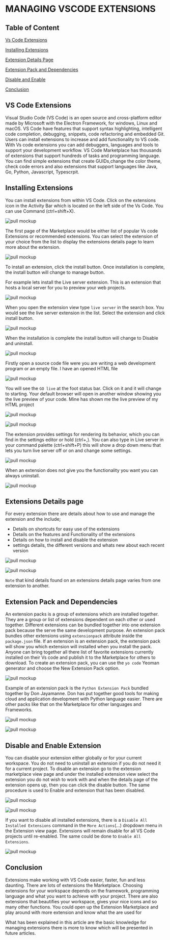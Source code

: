 # MANAGING VSCODE EXTENSIONS

## **Table of Content**
[Vs Code Extensions](#vs-code-extensions)

[Installing Extensions ](#installing-extensions)

[Extension Details Page](#extensions-details-page)


[Extension Pack and Dependencies](#extension-pack-and-dependencies)

[Disable and Enable](#disable-and-enable-extension)

[Conclusion](#conclusion)

## **VS Code Extensions**
Visual Studio Code (VS Code) is an open source and cross-platform editor made by Microsoft with the Electron Framework, for windows, Linux and macOS. VS Code have features that support syntax highlighting, intelligent code completion, debugging, snippets, code refactoring and embedded Git. Users can install extensions to increase and add functionality to VS code. With Vs code extensions you can add debuggers, languages and tools to support your development workflow. VS Code Marketplace has thousands of extensions that support hundreds of tasks and programming language. You can find simple extensions that create GUIDs,change the color theme, check code errors and also extensions that support languages like Java, Go, Python, Javascript, Typescrpit.

## **Installing Extensions**
You can install extensions from within VS Code. Click on the extensions icon in the Activity Bar which is located on the left side of the Vs Code. You can use Command (ctrl+shift+X).

![pull mockup](./extension%20images/Screenshot%20(3).png)

The first page of the Marketplace would be either list of popular Vs code Extensions or recommended  extensions. You can select the extension of your choice from the list to display the extensions details page to learn more about the extension.

![pull mockup](./extension%20images/Screenshot%20(5).png)

To install an extension, click the install button. Once installation is complete, the install button will change to manage button.

For example lets install the Live server extension.  This is an extension that hosts a local server for you to preview your web projects.

![pull mockup](./extension%20images/Screenshot%20(4).png)

When you open the extension view type `live server` in the search box. You would see the live server extension in the list. Select the extension and click install button. 

![pull mockup](./extension%20images/Screenshot%20(5).png)

When the installation is complete the install button will change to Disable and uninstall.

![pull mockup](./extension%20images/Screenshot%20(6).png)

Firstly open a source code file were you are writing a web development program or an empty file. I have an opened HTML file 

![pull mockup](./extension%20images/Screenshot%20(10).png)

You will see the `GO live` at the foot status bar. Click on it and it will change to starting. Your default browser will open in another window showing you the live preview of your code. Mine has shown me the live preview of my HTML project

![pull mockup](./extension%20images/Screenshot%20(13).png)

![pull mockup](./extension%20images/Screenshot%20(14).png)

The extension provides settings for rendering its behavior, which you can find in the settings editor or hold (ctrl+,). You can also type in Live server in your command palette (ctrl+shift+P) this will show a drop down menu that lets you turn live server off or on and change some settings.

![pull mockup](./extension%20images/Screenshot%20(8).png)

When an extension does not give you the functionality you want you can always uninstall.

![pull mockup](./extension%20images/Screenshot%20(6).png)

## **Extensions Details page**
For every extension there are details about how to use and manage the extension and the include;
- Details on shortcuts for easy use of the extensions
- Details on the features and Functionality of the extensions
- Details on how to install and disable the extension 
- settings details, the different versions and whats new about each recent version 

![pull mockup](./extension%20images/Screenshot%20(15).png)

![pull mockup](./extension%20images/Screenshot%20(16).png)

`Note` that kind details found on an extensions details page varies from one extension to another.

## **Extension Pack and Dependencies**
An extension packs is a group of extensions which are installed together. They are a group or list of extensions dependent on each other or used together. Different extensions can be bundled together into one extension pack because the serve the same development purpose. An extension pack bundles other extensions using `extensionpack` attribute inside the `package.json` file. If an extension is an extension pack, the extension pack will show you which extension will installed when you install the pack. Anyone can bring together all there list of favorite extensions currently installed on their Vs code and publish it to the Marketplace for others to download. To create an extension pack, you can use the `yo code` Yeoman generator and choose the New Extension Pack option.

![pull mockup](./extension%20images/Screenshot%20(22).png)

Example of an extension pack is the `Python Extension Pack` bundled together by Don Jayamanne. Don has put together good tools for making cloud and application development with Python language easier. There are other packs like that on the Marketplace for other languages and Frameworks.

![pull mockup](./extension%20images/Screenshot%20(20).png)

![pull mockup](./extension%20images/Screenshot%20(21).png)

## **Disable and Enable Extension**
You can disable your extension either globally or for your current workspace. You do not need to uninstall an extension if you do not need it for a current project. To disable an extension go to the extension marketplace view page and under the installed extension view select the extension you do not wish to work with and when the details page of the extension opens up, then you can click the disable button. The same procedure is used to Enable and extension that has been disabled. 

![pull mockup](./extension%20images/Screenshot%20(23).png)

![pull mockup](./extension%20images/Screenshot%20(25).png)

If you want to disable all installed extensions, there is a `Disable All Installed Extensions` command in the `More Actions`(...) dropdown menu in the Extension view page. Extensions will remain disable for all VS Code projects until re-enabled. The same could be done to `Enable All Extensions`.  

![pull mockup](./extension%20images/Screenshot%20(24).png)


## **Conclusion**
Extensions make working with VS Code easier, faster, fun and less daunting. There are lots of extensions the Marketplace. Choosing extensions for your workspace depends on the framework, programming language and what you want to achieve with your project. There are also extensions that beautifies your workspace, gives your nice icons and so many other functions. You could open up the Extension Marketplace and play around with more extension and know what the are used for

What has been explained in this article are the basic knowledge for managing extensions there is more to know which will be presented in future articles.